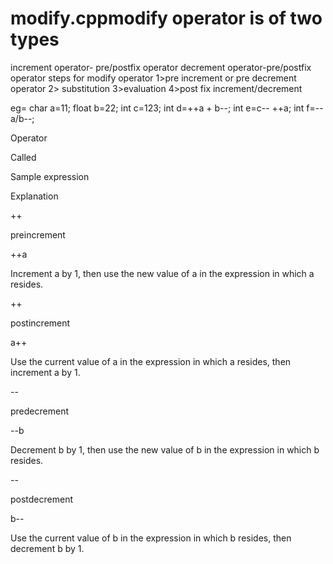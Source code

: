 # modify.cppmodify operator is of two types
increment operator- pre/postfix operator
decrement operator-pre/postfix operator
  steps for modify operator
  1>pre increment or pre decrement operator
  2> substitution
  3>evaluation
  4>post fix increment/decrement
  
  
  eg= char a=11;
  float b=22;
  int c=123;
  int d=++a + b--;
  int e=c-- ++a;
  int f=--a/b--;
  
  
Operator

Called

Sample expression

Explanation

++

preincrement

++a

Increment a by 1, then use the new value of a in the expression in which a resides.

++

postincrement

a++

Use the current value of a in the expression in which a resides, then increment a by 1.

--

predecrement

--b

Decrement b by 1, then use the new value of b in the expression in which b resides.

--

postdecrement

b--

Use the current value of b in the expression in which b resides, then decrement b by 1.
